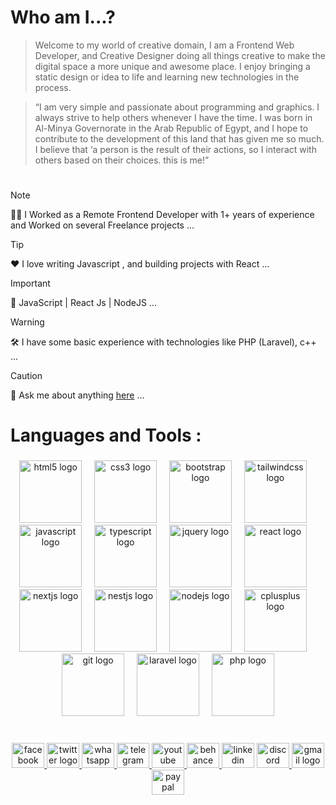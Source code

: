 # **Who am I...?**

> Welcome to my world of creative domain, I am a Frontend Web Developer, and Creative Designer doing all things creative to make the digital space a more unique and awesome place. I enjoy bringing a static design or idea to life and learning new technologies in the process.


> “I am very simple and passionate about programming and graphics. I always strive to help others whenever I have the time. I was born in Al-Minya Governorate in the Arab Republic of Egypt, and I hope to contribute to the development of this land that has given me so much. I believe that ‘a person is the result of their actions, so I interact with others based on their choices.
this is me!”

#

> [!NOTE]
> 👨‍💻 I Worked as a Remote Frontend Developer with 1+ years of experience and Worked on several Freelance projects ...

> [!TIP]
> ❤️ I love writing Javascript , and building projects with React ...

> [!IMPORTANT]
> 🖖 JavaScript | React Js | NodeJS ...

> [!WARNING]
> 🛠️ I have some basic experience with technologies like PHP (Laravel), c++ ...

> [!CAUTION]
> 💬 Ask me about anything [here](https://wa.me/+201113027315) ...



<h1 align="left">Languages and Tools :</h1>

###

<div align="center">
  <img src="https://skillicons.dev/icons?i=html" height="100" alt="html5 logo"  />
  <img width="12" />
  <img src="https://skillicons.dev/icons?i=css" height="100" alt="css3 logo"  />
  <img width="12" />
  <img src="https://skillicons.dev/icons?i=bootstrap" height="100" alt="bootstrap logo"  />
  <img width="12" />
  <img src="https://skillicons.dev/icons?i=tailwind" height="100" alt="tailwindcss logo"  />
  <img width="12" />
  <img src="https://skillicons.dev/icons?i=js" height="100" alt="javascript logo"  />
  <img width="12" />
  <img src="https://skillicons.dev/icons?i=ts" height="100" alt="typescript logo"  />
  <img width="12" />
  <img src="https://skillicons.dev/icons?i=jquery" height="100" alt="jquery logo"  />
  <img width="12" />
  <img src="https://skillicons.dev/icons?i=react" height="100" alt="react logo"  />
  <img width="12" />
  <img src="https://skillicons.dev/icons?i=nextjs" height="100" alt="nextjs logo"  />
  <img width="12" />
  <img src="https://skillicons.dev/icons?i=nestjs" height="100" alt="nestjs logo"  />
  <img width="12" />
  <img src="https://skillicons.dev/icons?i=nodejs" height="100" alt="nodejs logo"  />
  <img width="12" />
  <img src="https://skillicons.dev/icons?i=cpp" height="100" alt="cplusplus logo"  />
  <img width="12" />
  <img src="https://skillicons.dev/icons?i=git" height="100" alt="git logo"  />
  <img width="12" />
  <img src="https://skillicons.dev/icons?i=laravel" height="100" alt="laravel logo"  />
  <img width="12" />
  <img src="https://skillicons.dev/icons?i=php" height="100" alt="php logo"  />
</div>

###

<br clear="both">

<div align="center">
  <a href="https://www.facebook.com/mustafa1ezzat" target="_blank">
    <img src="https://raw.githubusercontent.com/maurodesouza/profile-readme-generator/master/src/assets/icons/social/facebook/default.svg" width="52" height="40" alt="facebook logo"  />
  </a>
  <a href="https://x.com/Mustafa1Ezzat" target="_blank">
    <img src="https://raw.githubusercontent.com/maurodesouza/profile-readme-generator/master/src/assets/icons/social/twitter/default.svg" width="52" height="40" alt="twitter logo"  />
  </a>
  <a href="https://wa.me/+201113027315" target="_blank">
    <img src="https://raw.githubusercontent.com/maurodesouza/profile-readme-generator/master/src/assets/icons/social/whatsapp/default.svg" width="52" height="40" alt="whatsapp logo"  />
  </a>
  <a href="https://t.me/+201113027315" target="_blank">
    <img src="https://raw.githubusercontent.com/maurodesouza/profile-readme-generator/master/src/assets/icons/social/telegram/default.svg" width="52" height="40" alt="telegram logo"  />
  </a>
  <a href="https://youtube.com/mostafa1ezzat" target="_blank">
    <img src="https://raw.githubusercontent.com/maurodesouza/profile-readme-generator/master/src/assets/icons/social/youtube/default.svg" width="52" height="40" alt="youtube logo"  />
  </a>
  <a href="https://www.behance.net/mustafa1ezzat" target="_blank">
    <img src="https://raw.githubusercontent.com/maurodesouza/profile-readme-generator/master/src/assets/icons/social/behance/default.svg" width="52" height="40" alt="behance logo"  />
  </a>
  <img src="https://raw.githubusercontent.com/maurodesouza/profile-readme-generator/master/src/assets/icons/social/linkedin/default.svg" width="52" height="40" alt="linkedin logo"  />
  <a href="https://discord.com/channels/@mustafa1ezzat" target="_blank">
    <img src="https://raw.githubusercontent.com/maurodesouza/profile-readme-generator/master/src/assets/icons/social/discord/default.svg" width="52" height="40" alt="discord logo"  />
  </a>
  <a href="Mustafa1Ezzat@gmail.com" target="_blank">
    <img src="https://raw.githubusercontent.com/maurodesouza/profile-readme-generator/master/src/assets/icons/social/gmail/default.svg" width="52" height="40" alt="gmail logo"  />
  </a>
  <a href="https://www.paypal.com/paypalme/Moustafa1Ezzat" target="_blank">
    <img src="https://raw.githubusercontent.com/maurodesouza/profile-readme-generator/master/src/assets/icons/social/paypal/default.svg" width="52" height="40" alt="paypal logo"  />
  </a>
</div>

###

<!---
Mostafa1Ezzat/Mostafa1Ezzat is a ✨ special ✨ repository because its `README.md` (this file) appears on your GitHub profile.
You can click the Preview link to take a look at your changes.
--->
